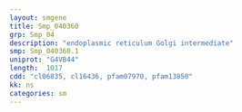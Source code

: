 ```yaml
---
layout: smgene
title: Smp_040360
grp: Smp_04
description: "endoplasmic reticulum Golgi intermediate"
smp: Smp_040360.1
uniprot: "G4VB44"
length:  1017
cdd: "cl06835, cl16436, pfam07970, pfam13850"
kk: ns
categories: sm
---
```

